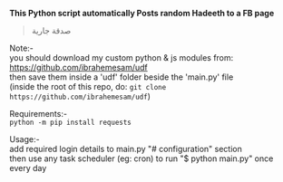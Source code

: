 **This Python script automatically Posts random Hadeeth to a FB page**<br>
> صدقة جارية

Note:-<br>
you should download my custom python & js modules from: https://github.com/ibrahemesam/udf<br>
then save them inside a 'udf' folder beside the 'main.py' file<br>
(inside the root of this repo, do: `git clone https://github.com/ibrahemesam/udf`) <br>

Requirements:-<br>
`python -m pip install requests`<br>

Usage:-<br>
add required login details to main.py "# configuration" section<br>
then use any task scheduler (eg: cron) to run "$ python main.py" once every day<br>
